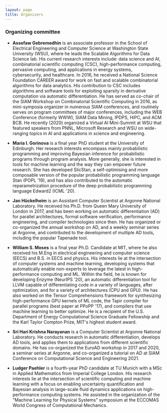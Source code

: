 ```yaml
---
layout: page
title: Organizers
---
```


### Organizing committee

* **Assefaw Gebremedhin** is an associate professor in the School of Electrical Engineering and Computer Science at Washington State University (WSU), where he leads the Scalable Algorithms for Data Science lab. His current research interests include: data science and AI, combinatorial scientific computing (CSC), high-performance computing, pervasive computing, and applications in energy systems, cybersecurity, and healthcare. In 2016, he received a National Science Foundation CAREER award for work on fast and scalable combinatorial algorithms for data analytics. His contribution to CSC includes algorithms and software tools for exploiting sparsity in derivative computation via automatic differentiation. He has served as co-chair of the SIAM Workshop on Combinatorial Scientific Computing in 2016, as mini-symposia organizer in numerous SIAM conferences, and routinely serves on program committees of major conferences, including the WEB Conference (formerly WWW), SIAM Data Mining, IPDPS, HiPC, and ACM BCB. He recently (2020) organized a Virtual AI Mini-Summit at WSU that featured speakers from PNNL, Microsoft Research and WSU on wide-ranging topics in AI and applications in science and engineering. 

* **Maria I. Gorinova** is a final year PhD student at the University of Edinburgh. Her research interests encompass mainly probabilistic programming and improving Bayesian inference for probabilistic programs through program analysis. More generally, she is interested in tools for machine learning and the way they can empower future research. She has developed SlicStan, a self-optimising and more composable version of the popular probabilistic programming language Stan (POPL '19), and has also contributed to the automatic reparametrization procedure of the deep probabilistic programming language Edward2 (ICML '20).

* **Jan Hückelheim** is an Assistant Computer Scientist at Argonne National Laboratory. He received his Ph.D. from Queen Mary University of London in 2017, and has been working on automatic differentiation (AD) for parallel architectures, formal software verification, performance engineering, and compiler technologies since then. He has organized or co-organized the annual workshop on AD, and a weekly seminar series at Argonne, and contributed to the development of multiple AD tools, including the popular Tapenade tool.

* **William S. Moses** is a final year Ph.D. Candidate at MIT, where he also received his M.Eng in electrical engineering and computer science (EECS) and B.S. in EECS and physics. His interests lie at the intersection of computer systems and machine learning, developing systems that automatically enable non-experts to leverage the latest in high-performance computing and ML. Within the field, he is known for developing Enzyme (NeurIPS '20), an automatic differentiation tool for LLVM capable of differentiating code in a variety of languages, after optimization, and for a variety of architectures (CPU and GPU). He has also worked on the Tensor Comprehensions framework for synthesizing high-performance GPU kernels of ML code, the Tapir compiler for parallel programs (best paper at PPoPP '17), and compilers that use machine learning to better optimize. He is a recipient of the U.S. Department of Energy Computational Science Graduate Fellowship and the Karl Taylor Compton Prize, MIT's highest student award.

* **Sri Hari Krishna Narayanan** is a Computer Scientist at Argonne National Laboratory. He conducts research in automatic differentiation, develops AD tools, and applies them to applications from different scientific domains. He has co-organized the EuroAD workshop in 2017 and 2020, a seminar series at Argonne, and co-organized a tutorial on AD at SIAM Conference on Computational Science and Engineering 2021.

* **Ludger Paehler** is a fourth-year PhD candidate at TU Munich with a MSc in Applied Mathematics from Imperial College London. His research interests lie at the intersection of scientific computing and machine learning with a focus on enabling uncertainty quantification and Bayesian analysis in large-scale fluid dynamics applications on high-performance computing systems. He assisted in the organization of the "Machine Learning for Physical Systems" symposium at the ECCOMAS World Congress of Computational Mechanics.
